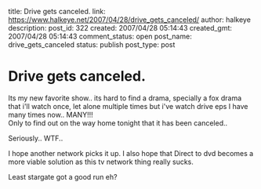title: Drive gets canceled.
link: https://www.halkeye.net/2007/04/28/drive_gets_canceled/
author: halkeye
description: 
post_id: 322
created: 2007/04/28 05:14:43
created_gmt: 2007/04/28 05:14:43
comment_status: open
post_name: drive_gets_canceled
status: publish
post_type: post

# Drive gets canceled.

Its my new favorite show.. its hard to find a drama, specially a fox drama that i'll watch once, let alone multiple times but i've watch drive eps I have many times now.. MANY!!!  
Only to find out on the way home tonight that it has been canceled..

Seriously.. WTF..

I hope another network picks it up. I also hope that Direct to dvd becomes a more viable solution as this tv network thing really sucks.

Least stargate got a good run eh?